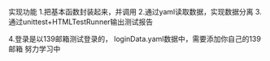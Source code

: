 实现功能
1.把基本函数封装起来，并调用
2.通过yaml读取数据，实现数据分离
3.通过unittest+HTMLTestRunner输出测试报告

4.登录是以139邮箱测试登录的，
loginData.yaml数据中，需要添加你自己的139邮箱
努力学习中